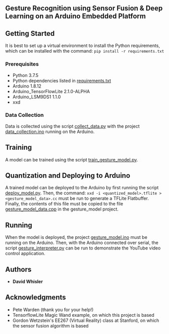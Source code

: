 ## Gesture Recognition using Sensor Fusion & Deep Learning on an Arduino Embedded Platform

## Getting Started

It is best to set up a virtual environment to install the Python requirements, which can be installed with the command:
`pip install -r requirements.txt`

### Prerequisites

* Python 3.7.5
* Python dependencies listed in [requirements.txt](requirements.txt)
* Arduino 1.8.12
* Arduino_TensorFlowLite 2.1.0-ALPHA
* Arduino_LSM9DS1 1.1.0
* xxd

### Data Collection
Data is collected using the script [collect_data.py](collect_data.py) with the project [data_collection.ino](data_collection.ino) running on the Arduino.

## Training

A model can be trained using the script [train_gesture_model.py](train_gesture_model.py).

## Quantization and Deploying to Arduino

A trained model can be deployed to the Arduino by first running the script [deploy_model.py](deploy_model.py).
Then, the command:
`xxd -i <quantized_model>.tflite > <gesture_model_data>.cc`
must be run to generate a TFLite Flatbuffer. Finally, the contents of this file must be copied to the file [gesture_model_data.cpp](gesture_model_data.cpp) in the gesture_model project.

## Running

When the model is deployed, the project [gesture_model.ino](gesture_model.ino) must be running on the Arduino.
Then, with the Arduino connected over serial, the script [gesture_interpreter.py](gesture_interpreter.py) can be run to demonstrate the YouTube video control application.

## Authors

* **David Whisler**

## Acknowledgments

* Pete Warden (thank you for your help!)
* TensorflowLite Magic Wand example, on which this project is based
* Gordon Wetzstein's EE267 (Virtual Reality) class at Stanford, on which the sensor fusion algorithm is based
